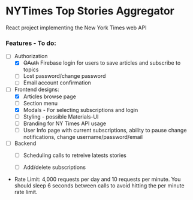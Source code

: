 # NYTimes Top Stories Aggregator
React project implementing the New York Times web API
### Features - To do:
- [ ] Authorization
  * [x] <del>OAuth</del> Firebase login for users to save articles and subscribe to topics
  * [ ] Lost password/change password
  * [ ] Email account confirmation
- [ ] Frontend designs:
  * [x] Articles browse page
  * [ ] Section menu
  * [x] Modals - For selecting subscriptions and login
  * [ ] Styling - possible Materials-UI
  * [ ] Branding for NY Times API usage
  * [ ] User Info page with current subscriptions, ability to pause change notifications, change username/password/email 
- [ ] Backend
  * [ ] Scheduling calls to retreive latests stories
  * [ ] Add/delete subscriptions


* Rate Limit: 4,000 requests per day and 10 requests per minute. You should sleep 6 seconds between calls to avoid hitting the per minute rate limit.

